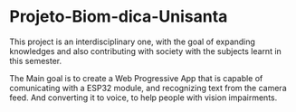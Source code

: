 # Projeto-Biom-dica-Unisanta
This project is an interdisciplinary one, with the goal of expanding knowledges and also contributing with society with the subjects learnt in this semester.

The Main goal is to create a Web Progressive App that is capable of comunicating with a ESP32 module, and recognizing text from the camera feed. And converting it to voice, to help people with vision impairments.
